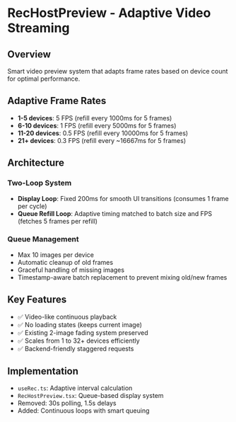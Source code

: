 # RecHostPreview - Adaptive Video Streaming

## Overview
Smart video preview system that adapts frame rates based on device count for optimal performance.

## Adaptive Frame Rates
- **1-5 devices**: 5 FPS (refill every 1000ms for 5 frames)
- **6-10 devices**: 1 FPS (refill every 5000ms for 5 frames)  
- **11-20 devices**: 0.5 FPS (refill every 10000ms for 5 frames)
- **21+ devices**: 0.3 FPS (refill every ~16667ms for 5 frames)

## Architecture
### Two-Loop System
- **Display Loop**: Fixed 200ms for smooth UI transitions (consumes 1 frame per cycle)
- **Queue Refill Loop**: Adaptive timing matched to batch size and FPS (fetches 5 frames per refill)

### Queue Management
- Max 10 images per device
- Automatic cleanup of old frames
- Graceful handling of missing images
- Timestamp-aware batch replacement to prevent mixing old/new frames

## Key Features
- ✅ Video-like continuous playback
- ✅ No loading states (keeps current image)
- ✅ Existing 2-image fading system preserved
- ✅ Scales from 1 to 32+ devices efficiently
- ✅ Backend-friendly staggered requests

## Implementation
- `useRec.ts`: Adaptive interval calculation
- `RecHostPreview.tsx`: Queue-based display system
- Removed: 30s polling, 1.5s delays
- Added: Continuous loops with smart queuing
